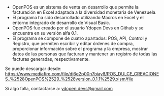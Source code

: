 - OpenPOS es un sistema de venta en desarrollo que permite la facturación en Excel adaptada a la diversidad monetaria de Venezuela.
- El programa ha sido desarrollado utilizando Macros en Excel y el entorno integrado de desarrollo de Visual Basic.
- OpenPOS fue creado por el usuario Ydopen Devs en Github y se encuentra en su versión alfa 0.1.
- El programa se compone de cuatro apartados: POS, API, Control y Registro, que permiten escribir y editar órdenes de compra, proporcionar información sobre el programa y la empresa, mostrar datos de las personas que facturan y mantener un registro de todas las facturas generadas, respectivamente.

Se puede descargar desde: https://www.mediafire.com/file/dj6e2p00n7biay8/POS_DULCE_CREACIONES_%2528OpenPOS%2529_%2528version_0.1.1%2529.xlsm/file

Si algo falla, contactarse a: ydopen.devs@gmail.com

<!---
ydopendevs/ydopendevs is a ✨ special ✨ repository because its `README.md` (this file) appears on your GitHub profile.
You can click the Preview link to take a look at your changes.
--->

